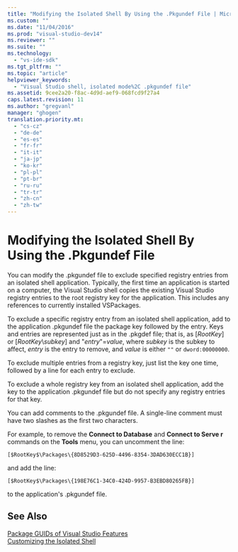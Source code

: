 ```yaml
---
title: "Modifying the Isolated Shell By Using the .Pkgundef File | Microsoft Docs"
ms.custom: ""
ms.date: "11/04/2016"
ms.prod: "visual-studio-dev14"
ms.reviewer: ""
ms.suite: ""
ms.technology: 
  - "vs-ide-sdk"
ms.tgt_pltfrm: ""
ms.topic: "article"
helpviewer_keywords: 
  - "Visual Studio shell, isolated mode%2C .pkgundef file"
ms.assetid: 9cee2a20-f8ac-4d9d-aef9-068fcd9f27a4
caps.latest.revision: 11
ms.author: "gregvanl"
manager: "ghogen"
translation.priority.mt: 
  - "cs-cz"
  - "de-de"
  - "es-es"
  - "fr-fr"
  - "it-it"
  - "ja-jp"
  - "ko-kr"
  - "pl-pl"
  - "pt-br"
  - "ru-ru"
  - "tr-tr"
  - "zh-cn"
  - "zh-tw"
---
```

# Modifying the Isolated Shell By Using the .Pkgundef File
You can modify the .pkgundef file to exclude specified registry entries from an isolated shell application. Typically, the first time an application is started on a computer, the Visual Studio shell copies the existing Visual Studio registry entries to the root registry key for the application. This includes any references to currently installed VSPackages.  
  
 To exclude a specific registry entry from an isolated shell application, add to the application .pkgundef file the package key followed by the entry. Keys and entries are represented just as in the .pkgdef file; that is, as [$RootKey$] or [$RootKey$\\*subkey*] and "*entry*"=*value*, where *subkey* is the subkey to affect, *entry* is the entry to remove, and *value* is either `""` or `dword:00000000`.  
  
 To exclude multiple entries from a registry key, just list the key one time, followed by a line for each entry to exclude.  
  
 To exclude a whole registry key from an isolated shell application, add the key to the application .pkgundef file but do not specify any registry entries for that key.  
  
 You can add comments to the .pkgundef file. A single-line comment must have two slashes as the first two characters.  
  
 For example, to remove the **Connect to Database** and **Connect to Serve r** commands on the **Tools** menu, you can uncomment the line:  
  
```  
[$RootKey$\Packages\{8D8529D3-625D-4496-8354-3DAD630ECC1B}]  
```  
  
 and add the line:  
  
```  
[$RootKey$\Packages\{198E76C1-34C0-424D-9957-B3EBD80265FB}]  
```  
  
 to the application's .pkgundef file.  
  
## See Also  
 [Package GUIDs of Visual Studio Features](../extensibility/package-guids-of-visual-studio-features.md)   
 [Customizing the Isolated Shell](../extensibility/customizing-the-isolated-shell.md)